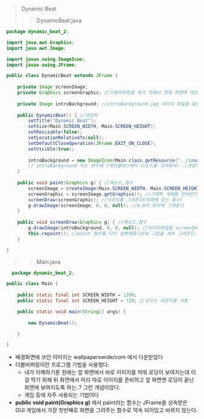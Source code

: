 > Dynamic Beat
>> DynamicBeat.java
```java
package dynamic_beat_2;

import java.awt.Graphics;
import java.awt.Image;

import javax.swing.ImageIcon;
import javax.swing.JFrame;

public class DynamicBeat extends JFrame {
	
	private Image screenImage;
	private Graphics screenGraphic; //더블버퍼링을 하기 위해서 전체 화면에 대한 이미지를 담는 인스턴스
	
	private Image introBackground; //introBackground.jpg 이미지 파일을 담는 객체
	
	public DynamicBeat() { //생성자
		setTitle("Dynamic Beat");
		setSize(Main.SCREEN_WIDTH, Main.SCREEN_HEIGHT);
		setResizable(false);
		setLocationRelativeTo(null);
		setDefaultCloseOperation(JFrame.EXIT_ON_CLOSE);
		setVisible(true);
		
		introBackground = new ImageIcon(Main.class.getResource("../images/introBackground.jpg")).getImage();
		// introBackground 라는 변수에 (메인클래스에서 리소스를 가져와서(../경로에 있는))이미지 파일 초기화하는 부분
	}
	
	public void paint(Graphics g) { //메소드,함수
		screenImage = createImage(Main.SCREEN_WIDTH, Main.SCREEN_HEIGHT); //1280*720 사이즈의 이미지를 만들어 screenImage에 넣어준다.
		screenGraphic = screenImage.getGraphics(); //그래픽 개체를 얻어온다.
		screenDraw(screenGraphic); //이미지를 그려준다(아래에 있는 함수)
		g.drawImage(screenImage, 0, 0, null); //0,0의 위치에 그려준다
	}
	
	public void screenDraw(Graphics g) { //메소드,함수
		g.drawImage(introBackground, 0, 0, null); //이미지파일을 screenImage의 0,0의위치에 이미지를 그려준다
		this.repaint(); //paint 함수를 다시 실행해줌으로써 그림을 계속 그려준다..?
	}

}
```
>> Main.java
```java
  package dynamic_beat_2;

public class Main {
	
	public static final int SCREEN_WIDTH = 1200;
	public static final int SCREEN_HEIGHT = 720; //상수는 대문자를 사용

	public static void main(String[] args) {
		
		new DynamicBeat();

	}

}

```

- 배경화면에 쓰인 이미지는 wallpaperswide/com 에서 다운받았다
- 더블버퍼링이란 프로그램 기법을 사용했다.
  - 내가 이해하기론 원래는 앞 화면에서 바로 이미지를 띄워 로딩이 보여지는데 이걸 막기 위해 뒤 화면에서 미리 따로 이미지를 준비하고 앞 화면엔 로딩이 끝난 화면에 보여지도록 하는..? 그런 개념이었다.
  - 게임 등에 자주 사용되는 기법이다
- **public void paint(Graphics g)** 에서 paint라는 함수는 JFrame을 상속받은 GUI 게임에서 가장 첫번째로 화면을 그려주는 함수로 약속 되어있고 바뀌지 않는다.

